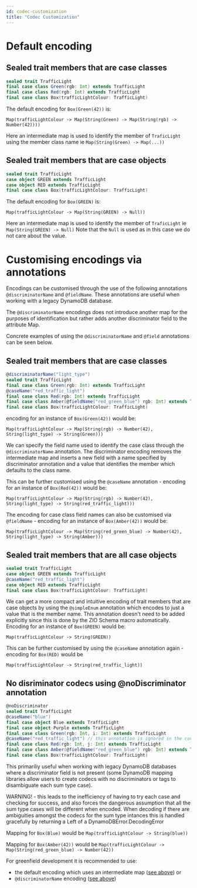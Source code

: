 ```yaml
---
id: codec-customization
title: "Codec Customization"
---
```


# Default encoding

## Sealed trait members that are case classes

```scala
sealed trait TrafficLight
final case class Green(rgb: Int) extends TrafficLight 
final case class Red(rgb: Int) extends TrafficLight
final case class Box(trafficLightColour: TrafficLight)
```

The default encoding for `Box(Green(42))` is:

`Map(trafficLightColour -> Map(String(Green) -> Map(String(rgb) -> Number(42))))`

Here an intermediate map is used to identify the member of `TraficLight` using the member class name ie `Map(String(Green) -> Map(...))`

## Sealed trait members that are case objects

```scala
sealed trait TrafficLight
case object GREEN extends TrafficLight 
case object RED extends TrafficLight
final case class Box(trafficLightColour: TrafficLight)
```

The default encoding for `Box(GREEN)` is:

`Map(trafficLightColour -> Map(String(GREEN) -> Null))`

Here an intermediate map is used to identify the member of `TraficLight` ie `Map(String(GREEN) -> Null)`
Note that the `Null` is used as in this case we do not care about the value.

# Customising encodings via annotations
Encodings can be customised through the use of the following annotations `@discriminatorName` and `@fieldName`.
These annotations are useful when working with a legacy DynamoDB database.

The `@discriminatorName` encodings does not introduce another map for the purposes of identification but rather adds another 
discriminator field to the attribute Map.

Concrete examples of using the `@discriminatorName` and `@field` annotations can be seen below.

## Sealed trait members that are case classes

```scala
@discriminatorName("light_type")
sealed trait TrafficLight
final case class Green(rgb: Int) extends TrafficLight
@caseName("red_traffic_light")
final case class Red(rgb: Int) extends TrafficLight
final case class Amber(@fieldName("red_green_blue") rgb: Int) extends TrafficLight
final case class Box(trafficLightColour: TrafficLight)
```

encoding for an instance of `Box(Green(42))` would be:

`Map(trafficLightColour -> Map(String(rgb) -> Number(42), String(light_type) -> String(Green)))`

We can specify the field name used to identify the case class through the `@discriminatorName` annotation. The discriminator
encoding removes the intermediate map and inserts a new field with a name specified by discriminator annotation and a
value that identifies the member which defaults to the class name.

This can be further customised using the `@caseName` annotation - encoding for an instance of `Box(Red(42))` would be:

`Map(trafficLightColour -> Map(String(rgb) -> Number(42), String(light_type) -> String(red_traffic_light)))`

The encoding for case class field names can also be customised via `@fieldName` - encoding for an instance of `Box(Amber(42))` would be:

`Map(trafficLightColour -> Map(String(red_green_blue) -> Number(42), String(light_type) -> String(Amber)))`


## Sealed trait members that are all case objects

```scala
sealed trait TrafficLight
case object GREEN extends TrafficLight 
@caseName("red_traffic_light")
case object RED extends TrafficLight
final case class Box(trafficLightColour: TrafficLight)
```

We can get a more compact and intuitive encoding of trait members that are case objects by using the `@simpleEnum`
annotation which encodes to just a value that is the member name. This annotation doesn't need to be added explicitly 
since this is done by the ZIO Schema macro automatically.
Encoding for an instance of `Box(GREEN)` would be:

`Map(trafficLightColour -> String(GREEN))`

This can be further customised by using the `@caseName` annotation again - encoding for `Box(RED)` would be

`Map(trafficLightColour -> String(red_traffic_light))`

## No disriminator codecs using @noDiscriminator annotation

```scala
@noDiscriminator
sealed trait TrafficLight
@caseName("blue")
final case object Blue extends TrafficLight
final case object Purple extends TrafficLight 
final case class Green(rgb: Int, i: Int) extends TrafficLight
@caseName("red_traffic_light") // this annotation is ignored in the context of @noDiscriminator
final case class Red(rgb: Int, j: Int) extends TrafficLight
final case class Amber(@fieldName("red_green_blue") rgb: Int) extends TrafficLight
final case class Box(trafficLightColour: TrafficLight)
```

This primariliy useful when working with legacy DynamoDB databases where a discriminator field is not present (some DynamoDB mapping libraries allow users to create codecs with no discriminators or tags to disambiguate each sum type case). 

WARNING! - this leads to the inefficiency of having to try each case and checking for success, and also forces the dangerous assumption that all the sum type cases will be different when encoded. When decoding if there are ambiguities amongst the codecs for the sum type intances this is handled gracefully by returning a Left of a DynamoDBError.DecodingError

Mapping for `Box(Blue)` would be `Map(trafficLightColour -> String(blue))`

Mapping for `Box(Amber(42))` would be `Map(trafficLightColour -> Map(String(red_green_blue) -> Number(42))`

For greenfield development it is recommended to use:
- the default encoding which uses an intermediate map ([see above](#default-encoding)) or 
- `@discriminatorName` encoding ([see above](#customising-encodings-via-annotations))


